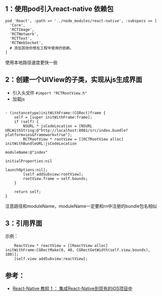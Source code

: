 ##  1：使用pod引入react-native 依赖包

````
pod 'React', :path => '../node_modules/react-native', :subspecs => [
  'Core',
  'RCTImage',
  'RCTNetwork',
  'RCTText',
  'RCTWebSocket',
  # 添加其他你想在工程中使用的依赖。
]
````

使用本地路径速度更快一些


##  2：创建一个UIView的子类，实现从js生成界面

-  引入头文件 `#import "RCTRootView.h"`
-  加载js

````

- (instancetype)initWithFrame:(CGRect)frame {
    self = [super initWithFrame:frame];
    if (self) {
        NSURL * jsCodeLocation = [NSURL URLWithString:@"http://localhost:8081/src/index.bundle?platform=ios&framework=true"];
        RCTRootView * rootView = [[RCTRootView alloc] initWithBundleURL:jsCodeLocation
                                                             moduleName:@"index"
                                                      initialProperties:nil
                                                          launchOptions:nil];
        [self addSubview:rootView];
        rootView.frame = self.bounds;
    }
    
    return self;
}

````

注意路径和moduleName，moduleName一定要和rn中注册的bundle包名相似

##  3：引用界面

示例：
````objc
    ReactView * reactView = [[ReactView alloc] initWithFrame:CGRectMake(0, 40, CGRectGetWidth(self.view.bounds), 100)];
    [self.view addSubview:reactView];
````

##  参考：

- [React-Native 教程 1 ： 集成React-Native到现有的iOS项目中](http://www.chenghu.me/?p=1399)
